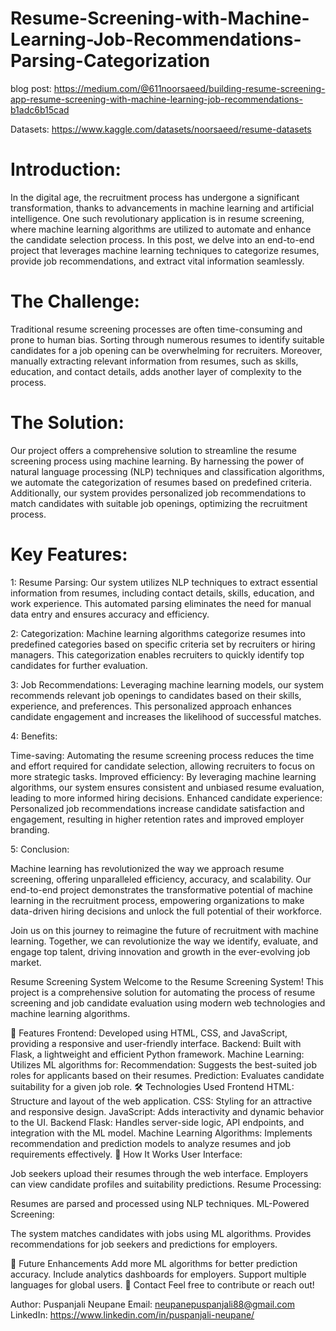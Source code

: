 # Resume-Screening-with-Machine-Learning-Job-Recommendations-Parsing-Categorization

blog post: https://medium.com/@611noorsaeed/building-resume-screening-app-resume-screening-with-machine-learning-job-recommendations-b1adc6b15cad

Datasets: https://www.kaggle.com/datasets/noorsaeed/resume-datasets

# Introduction:

In the digital age, the recruitment process has undergone a significant transformation, thanks to advancements in machine learning and artificial intelligence. One such revolutionary application is in resume screening, where machine learning algorithms are utilized to automate and enhance the candidate selection process. In this post, we delve into an end-to-end project that leverages machine learning techniques to categorize resumes, provide job recommendations, and extract vital information seamlessly.

# The Challenge:

Traditional resume screening processes are often time-consuming and prone to human bias. Sorting through numerous resumes to identify suitable candidates for a job opening can be overwhelming for recruiters. Moreover, manually extracting relevant information from resumes, such as skills, education, and contact details, adds another layer of complexity to the process.

# The Solution:

Our project offers a comprehensive solution to streamline the resume screening process using machine learning. By harnessing the power of natural language processing (NLP) techniques and classification algorithms, we automate the categorization of resumes based on predefined criteria. Additionally, our system provides personalized job recommendations to match candidates with suitable job openings, optimizing the recruitment process.

# Key Features:

1: Resume Parsing: Our system utilizes NLP techniques to extract essential information from resumes, including contact details, skills, education, and work experience. This automated parsing eliminates the need for manual data entry and ensures accuracy and efficiency.

2: Categorization: Machine learning algorithms categorize resumes into predefined categories based on specific criteria set by recruiters or hiring managers. This categorization enables recruiters to quickly identify top candidates for further evaluation.

3: Job Recommendations: Leveraging machine learning models, our system recommends relevant job openings to candidates based on their skills, experience, and preferences. This personalized approach enhances candidate engagement and increases the likelihood of successful matches.

4: Benefits:

Time-saving: Automating the resume screening process reduces the time and effort required for candidate selection, allowing recruiters to focus on more strategic tasks.
Improved efficiency: By leveraging machine learning algorithms, our system ensures consistent and unbiased resume evaluation, leading to more informed hiring decisions.
Enhanced candidate experience: Personalized job recommendations increase candidate satisfaction and engagement, resulting in higher retention rates and improved employer branding.


5: Conclusion:

Machine learning has revolutionized the way we approach resume screening, offering unparalleled efficiency, accuracy, and scalability. Our end-to-end project demonstrates the transformative potential of machine learning in the recruitment process, empowering organizations to make data-driven hiring decisions and unlock the full potential of their workforce.

Join us on this journey to reimagine the future of recruitment with machine learning. Together, we can revolutionize the way we identify, evaluate, and engage top talent, driving innovation and growth in the ever-evolving job market.



Resume Screening System
Welcome to the Resume Screening System! This project is a comprehensive solution for automating the process of resume screening and job candidate evaluation using modern web technologies and machine learning algorithms.

🚀 Features
Frontend: Developed using HTML, CSS, and JavaScript, providing a responsive and user-friendly interface.
Backend: Built with Flask, a lightweight and efficient Python framework.
Machine Learning: Utilizes ML algorithms for:
Recommendation: Suggests the best-suited job roles for applicants based on their resumes.
Prediction: Evaluates candidate suitability for a given job role.
🛠️ Technologies Used
Frontend
HTML: Structure and layout of the web application.
CSS: Styling for an attractive and responsive design.
JavaScript: Adds interactivity and dynamic behavior to the UI.
Backend
Flask: Handles server-side logic, API endpoints, and integration with the ML model.
Machine Learning
Algorithms: Implements recommendation and prediction models to analyze resumes and job requirements effectively.
📑 How It Works
User Interface:

Job seekers upload their resumes through the web interface.
Employers can view candidate profiles and suitability predictions.
Resume Processing:

Resumes are parsed and processed using NLP techniques.
ML-Powered Screening:

The system matches candidates with jobs using ML algorithms.
Provides recommendations for job seekers and predictions for employers.


📌 Future Enhancements
Add more ML algorithms for better prediction accuracy.
Include analytics dashboards for employers.
Support multiple languages for global users.
📧 Contact
Feel free to contribute or reach out!

Author: Puspanjali Neupane
Email: neupanepuspanjali88@gmail.com
LinkedIn: https://www.linkedin.com/in/puspanjali-neupane/



